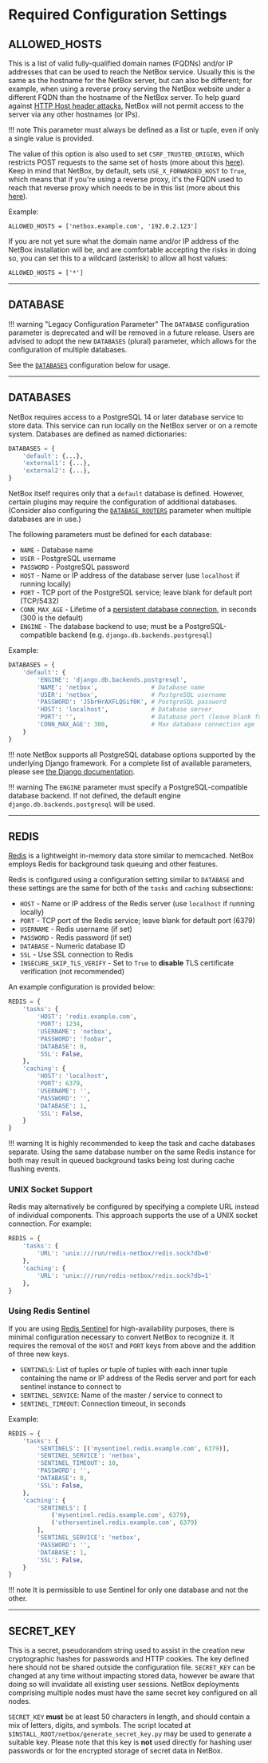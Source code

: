 # Required Configuration Settings

## ALLOWED_HOSTS

This is a list of valid fully-qualified domain names (FQDNs) and/or IP addresses that can be used to reach the NetBox service. Usually this is the same as the hostname for the NetBox server, but can also be different; for example, when using a reverse proxy serving the NetBox website under a different FQDN than the hostname of the NetBox server. To help guard against [HTTP Host header attacks](https://docs.djangoproject.com/en/stable/topics/security/#host-headers-virtual-hosting), NetBox will not permit access to the server via any other hostnames (or IPs).

!!! note
    This parameter must always be defined as a list or tuple, even if only a single value is provided.

The value of this option is also used to set `CSRF_TRUSTED_ORIGINS`, which restricts POST requests to the same set of hosts (more about this [here](https://docs.djangoproject.com/en/stable/ref/settings/#std:setting-CSRF_TRUSTED_ORIGINS)). Keep in mind that NetBox, by default, sets `USE_X_FORWARDED_HOST` to `True`, which means that if you're using a reverse proxy, it's the FQDN used to reach that reverse proxy which needs to be in this list (more about this [here](https://docs.djangoproject.com/en/stable/ref/settings/#allowed-hosts)).

Example:

```
ALLOWED_HOSTS = ['netbox.example.com', '192.0.2.123']
```

If you are not yet sure what the domain name and/or IP address of the NetBox installation will be, and are comfortable accepting the risks in doing so, you can set this to a wildcard (asterisk) to allow all host values:

```
ALLOWED_HOSTS = ['*']
```

---

## DATABASE

!!! warning "Legacy Configuration Parameter"
    The `DATABASE` configuration parameter is deprecated and will be removed in a future release. Users are advised to adopt the new `DATABASES` (plural) parameter, which allows for the configuration of multiple databases.

See the [`DATABASES`](#databases) configuration below for usage.

---

## DATABASES

NetBox requires access to a PostgreSQL 14 or later database service to store data. This service can run locally on the NetBox server or on a remote system. Databases are defined as named dictionaries:

```python
DATABASES = {
    'default': {...},
    'external1': {...},
    'external2': {...},
}
```

NetBox itself requires only that a `default` database is defined. However, certain plugins may require the configuration of additional databases. (Consider also configuring the [`DATABASE_ROUTERS`](./system.md#database_routers) parameter when multiple databases are in use.)

The following parameters must be defined for each database:

* `NAME` - Database name
* `USER` - PostgreSQL username
* `PASSWORD` - PostgreSQL password
* `HOST` - Name or IP address of the database server (use `localhost` if running locally)
* `PORT` - TCP port of the PostgreSQL service; leave blank for default port (TCP/5432)
* `CONN_MAX_AGE` - Lifetime of a [persistent database connection](https://docs.djangoproject.com/en/stable/ref/databases/#persistent-connections), in seconds (300 is the default)
* `ENGINE` - The database backend to use; must be a PostgreSQL-compatible backend (e.g. `django.db.backends.postgresql`)

Example:

```python
DATABASES = {
    'default': {
        'ENGINE': 'django.db.backends.postgresql',
        'NAME': 'netbox',               # Database name
        'USER': 'netbox',               # PostgreSQL username
        'PASSWORD': 'J5brHrAXFLQSif0K', # PostgreSQL password
        'HOST': 'localhost',            # Database server
        'PORT': '',                     # Database port (leave blank for default)
        'CONN_MAX_AGE': 300,            # Max database connection age
    }
}
```

!!! note
    NetBox supports all PostgreSQL database options supported by the underlying Django framework. For a complete list of available parameters, please see [the Django documentation](https://docs.djangoproject.com/en/stable/ref/settings/#databases).

!!! warning
    The `ENGINE` parameter must specify a PostgreSQL-compatible database backend. If not defined, the default engine `django.db.backends.postgresql` will be used.

---

## REDIS

[Redis](https://redis.io/) is a lightweight in-memory data store similar to memcached. NetBox employs Redis for background task queuing and other features.

Redis is configured using a configuration setting similar to `DATABASE` and these settings are the same for both of the `tasks` and `caching` subsections:

* `HOST` - Name or IP address of the Redis server (use `localhost` if running locally)
* `PORT` - TCP port of the Redis service; leave blank for default port (6379)
* `USERNAME` - Redis username (if set)
* `PASSWORD` - Redis password (if set)
* `DATABASE` - Numeric database ID
* `SSL` - Use SSL connection to Redis
* `INSECURE_SKIP_TLS_VERIFY` - Set to `True` to **disable** TLS certificate verification (not recommended)

An example configuration is provided below:

```python
REDIS = {
    'tasks': {
        'HOST': 'redis.example.com',
        'PORT': 1234,
        'USERNAME': 'netbox',
        'PASSWORD': 'foobar',
        'DATABASE': 0,
        'SSL': False,
    },
    'caching': {
        'HOST': 'localhost',
        'PORT': 6379,
        'USERNAME': '',
        'PASSWORD': '',
        'DATABASE': 1,
        'SSL': False,
    }
}
```

!!! warning
    It is highly recommended to keep the task and cache databases separate. Using the same database number on the
    same Redis instance for both may result in queued background tasks being lost during cache flushing events.

### UNIX Socket Support

Redis may alternatively be configured by specifying a complete URL instead of individual components. This approach supports the use of a UNIX socket connection. For example:

```python
REDIS = {
    'tasks': {
        'URL': 'unix:///run/redis-netbox/redis.sock?db=0'
    },
    'caching': {
        'URL': 'unix:///run/redis-netbox/redis.sock?db=1'
    },
}
```

### Using Redis Sentinel

If you are using [Redis Sentinel](https://redis.io/topics/sentinel) for high-availability purposes, there is minimal 
configuration necessary to convert NetBox to recognize it. It requires the removal of the `HOST` and `PORT` keys from 
above and the addition of three new keys.

* `SENTINELS`: List of tuples or tuple of tuples with each inner tuple containing the name or IP address 
of the Redis server and port for each sentinel instance to connect to
* `SENTINEL_SERVICE`: Name of the master / service to connect to
* `SENTINEL_TIMEOUT`: Connection timeout, in seconds

Example:

```python
REDIS = {
    'tasks': {
        'SENTINELS': [('mysentinel.redis.example.com', 6379)],
        'SENTINEL_SERVICE': 'netbox',
        'SENTINEL_TIMEOUT': 10,
        'PASSWORD': '',
        'DATABASE': 0,
        'SSL': False,
    },
    'caching': {
        'SENTINELS': [
            ('mysentinel.redis.example.com', 6379),
            ('othersentinel.redis.example.com', 6379)
        ],
        'SENTINEL_SERVICE': 'netbox',
        'PASSWORD': '',
        'DATABASE': 1,
        'SSL': False,
    }
}
```

!!! note
    It is permissible to use Sentinel for only one database and not the other.

---

## SECRET_KEY

This is a secret, pseudorandom string used to assist in the creation new cryptographic hashes for passwords and HTTP cookies. The key defined here should not be shared outside the configuration file. `SECRET_KEY` can be changed at any time without impacting stored data, however be aware that doing so will invalidate all existing user sessions. NetBox deployments comprising multiple nodes must have the same secret key configured on all nodes.

`SECRET_KEY` **must** be at least 50 characters in length, and should contain a mix of letters, digits, and symbols. The script located at `$INSTALL_ROOT/netbox/generate_secret_key.py` may be used to generate a suitable key. Please note that this key is **not** used directly for hashing user passwords or for the encrypted storage of secret data in NetBox.

